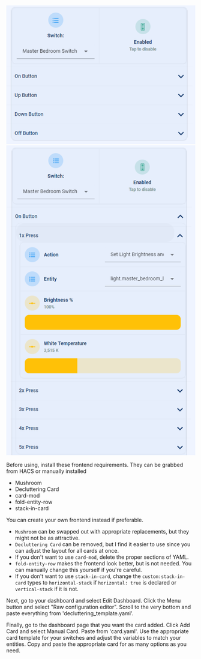 ![Switch Example 1](/images/switch_1.png)
![Switch Example 2](/images/switch_2.png)

Before using, install these frontend requirements. They can be grabbed from HACS or manually installed
* Mushroom 
* Decluttering Card
* card-mod
* fold-entity-row
* stack-in-card

You can create your own frontend instead if preferable. 
* `Mushroom` can be swapped out with appropriate replacements, but they might not be as attractive.
* `Decluttering Card` can be removed, but I find it easier to use since you can adjust the layout for all cards at once. 
* If you don't want to use `card-mod`, delete the proper sections of YAML. 
* `fold-entity-row` makes the frontend look better, but is not needed. You can manually change this yourself if you're careful.
* If you don't want to use `stack-in-card`, change the `custom:stack-in-card` types to `horizontal-stack` if `horizontal: true` is declared or `vertical-stack` if it is not. 

Next, go to your dashboard and select Edit Dashboard. Click the Menu button and select "Raw configuration editor". Scroll to the very bottom and paste everything from 'decluttering_template.yaml'.

Finally, go to the dashboard page that you want the card added. Click Add Card and select Manual Card. Paste from 'card.yaml'. Use the appropriate card template for your switches and adjust the variables to match your entities. Copy and paste the appropriate card for as many options as you need.